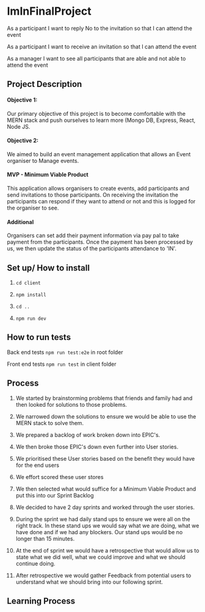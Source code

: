 # ImInFinalProject


As a participant I want to reply No to the invitation so that I can attend the event

As a participant I want to receive an invitation so that I can attend the event

As a manager I want to see all participants that are able and not able to attend the event

## Project Description

#### Objective 1:
Our primary objective of this project is to become comfortable with the MERN stack and push ourselves to learn more (Mongo DB, Express, React, Node JS.

#### Objective 2:  
We aimed to build an event management application that allows an Event organiser to Manage events.

#### MVP - Minimum Viable Product
This application allows organisers to create events, add participants and send invitations to those participants. On receiving the invitation the participants can respond if they want to attend or not and this is logged for the organiser to see.

#### Additional
Organisers can set add their payment information via pay pal to take payment from the participants. Once the payment has been processed by us, we then update the status of the participants attendance to 'IN'.

## Set up/ How to install
1. ```cd client```

2. ```npm install ```

3. ``` cd .. ```

4. ```npm run dev ```


## How to run tests
Back end tests ```npm run test:e2e``` in root folder

Front end tests  ```npm run test``` in client folder

## Process
1. We started by brainstorming problems that friends and family had and then looked for solutions to those problems.

2. We narrowed down the solutions to ensure we would be able to use the MERN stack to solve them.

3. We prepared a backlog of work broken down into EPIC's.

4. We then broke those EPIC's down even further into User stories.

5. We prioritised these User stories based on the benefit they would have for the end users

6. We effort scored these user stores

7. We then selected what would suffice for a Minimum Viable Product and put this into our Sprint Backlog

8. We decided to have 2 day sprints and worked through the user stories.

9. During the sprint we had daily stand ups to ensure we were all on the right track. In these stand ups we would say what we are doing, what we have done and if we had any blockers. Our stand ups would be no longer than 15 minutes.

10. At the end of sprint we would have a retrospective that would allow us to state what we did well, what we could improve and what we should continue doing.

11. After retrospective we would gather Feedback from potential users to understand what we should bring into our following sprint.

## Learning Process
